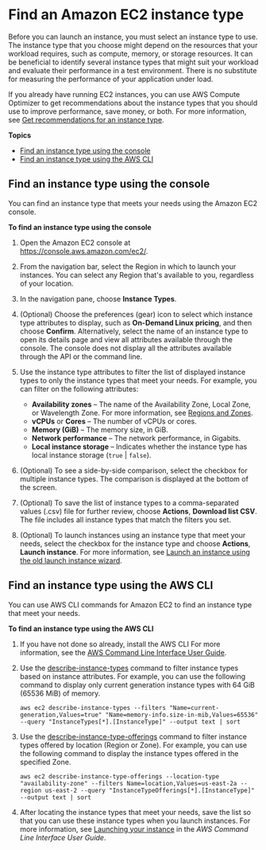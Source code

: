 # Find an Amazon EC2 instance type<a name="instance-discovery"></a>

Before you can launch an instance, you must select an instance type to use\. The instance type that you choose might depend on the resources that your workload requires, such as compute, memory, or storage resources\. It can be beneficial to identify several instance types that might suit your workload and evaluate their performance in a test environment\. There is no substitute for measuring the performance of your application under load\.

If you already have running EC2 instances, you can use AWS Compute Optimizer to get recommendations about the instance types that you should use to improve performance, save money, or both\. For more information, see [Get recommendations for an instance type](ec2-instance-recommendations.md)\.

**Topics**
+ [Find an instance type using the console](#instance-discovery-console)
+ [Find an instance type using the AWS CLI](#instance-discovery-cli)

## Find an instance type using the console<a name="instance-discovery-console"></a>

You can find an instance type that meets your needs using the Amazon EC2 console\.

**To find an instance type using the console**

1. Open the Amazon EC2 console at [https://console\.aws\.amazon\.com/ec2/](https://console.aws.amazon.com/ec2/)\.

1. From the navigation bar, select the Region in which to launch your instances\. You can select any Region that's available to you, regardless of your location\.

1. In the navigation pane, choose **Instance Types**\. 

1. \(Optional\) Choose the preferences \(gear\) icon to select which instance type attributes to display, such as **On\-Demand Linux pricing**, and then choose **Confirm**\. Alternatively, select the name of an instance type to open its details page and view all attributes available through the console\. The console does not display all the attributes available through the API or the command line\.

1. Use the instance type attributes to filter the list of displayed instance types to only the instance types that meet your needs\. For example, you can filter on the following attributes:
   + **Availability zones** – The name of the Availability Zone, Local Zone, or Wavelength Zone\. For more information, see [Regions and Zones](using-regions-availability-zones.md)\.
   + **vCPUs** or **Cores** – The number of vCPUs or cores\.
   + **Memory \(GiB\)** – The memory size, in GiB\.
   + **Network performance** – The network performance, in Gigabits\.
   + **Local instance storage** – Indicates whether the instance type has local instance storage \(`true` \| `false`\)\.

1. \(Optional\) To see a side\-by\-side comparison, select the checkbox for multiple instance types\. The comparison is displayed at the bottom of the screen\.

1. \(Optional\) To save the list of instance types to a comma\-separated values \(\.csv\) file for further review, choose **Actions**, **Download list CSV**\. The file includes all instance types that match the filters you set\.

1. \(Optional\) To launch instances using an instance type that meet your needs, select the checkbox for the instance type and choose **Actions**, **Launch instance**\. For more information, see [Launch an instance using the old launch instance wizard](launching-instance.md)\.

## Find an instance type using the AWS CLI<a name="instance-discovery-cli"></a>

You can use AWS CLI commands for Amazon EC2 to find an instance type that meet your needs\.

**To find an instance type using the AWS CLI**

1. If you have not done so already, install the AWS CLI For more information, see the [AWS Command Line Interface User Guide](https://docs.aws.amazon.com/cli/latest/userguide/)\.

1. Use the [describe\-instance\-types](https://docs.aws.amazon.com/goto/aws-cli/ec2-2016-11-15/DescribeInstanceTypes) command to filter instance types based on instance attributes\. For example, you can use the following command to display only current generation instance types with 64 GiB \(65536 MiB\) of memory\.

   ```
   aws ec2 describe-instance-types --filters "Name=current-generation,Values=true" "Name=memory-info.size-in-mib,Values=65536" --query "InstanceTypes[*].[InstanceType]" --output text | sort
   ```

1. Use the [describe\-instance\-type\-offerings](https://docs.aws.amazon.com/goto/aws-cli/ec2-2016-11-15/DescribeInstanceTypeOfferings) command to filter instance types offered by location \(Region or Zone\)\. For example, you can use the following command to display the instance types offered in the specified Zone\. 

   ```
   aws ec2 describe-instance-type-offerings --location-type "availability-zone" --filters Name=location,Values=us-east-2a --region us-east-2 --query "InstanceTypeOfferings[*].[InstanceType]" --output text | sort
   ```

1. After locating the instance types that meet your needs, save the list so that you can use these instance types when you launch instances\. For more information, see [Launching your instance](https://docs.aws.amazon.com/cli/latest/userguide/cli-ec2-launch.html#launching-instances) in the *AWS Command Line Interface User Guide*\.